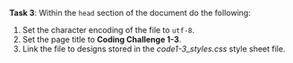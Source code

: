 **Task 3**: Within the `head` section of the document do the following:

1. Set the character encoding of the file to `utf-8`.
2. Set the page title to **Coding Challenge 1-3**.
3. Link the file to designs stored in the _code1-3_styles.css_ style sheet file.
